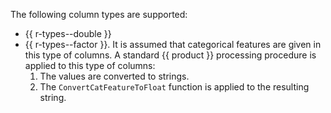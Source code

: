 
The following column types are supported:
- {{ r-types--double }}
- {{ r-types--factor }}. It is assumed that categorical features are given in this type of columns. A standard {{ product }} processing procedure is applied to this type of columns:
    1. The values are converted to strings.
    1. The `ConvertCatFeatureToFloat` function is applied to the resulting string.
